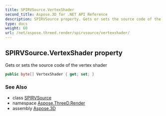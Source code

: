 ```yaml
---
title: SPIRVSource.VertexShader
second_title: Aspose.3D for .NET API Reference
description: SPIRVSource property. Gets or sets the source code of the vertex shader
type: docs
weight: 60
url: /net/aspose.threed.render/spirvsource/vertexshader/
---
```

## SPIRVSource.VertexShader property

Gets or sets the source code of the vertex shader

```csharp
public byte[] VertexShader { get; set; }
```

### See Also

* class [SPIRVSource](../)
* namespace [Aspose.ThreeD.Render](../../spirvsource/)
* assembly [Aspose.3D](../../../)


